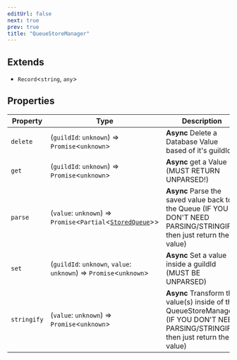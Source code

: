 ```yaml
---
editUrl: false
next: true
prev: true
title: "QueueStoreManager"
---
```


## Extends

- `Record`\<`string`, `any`\>

## Properties

| Property | Type | Description | Defined in |
| ------ | ------ | ------ | ------ |
| `delete` | (`guildId`: `unknown`) => `Promise`\<`unknown`\> | **Async** Delete a Database Value based of it's guildId | [src/structures/Types/Queue.ts:15](https://github.com/appujet/lavalink-client/blob/4880e032861893b27e80b7c2d6c36639afbb3479/src/structures/Types/Queue.ts#L15) |
| `get` | (`guildId`: `unknown`) => `Promise`\<`unknown`\> | **Async** get a Value (MUST RETURN UNPARSED!) | [src/structures/Types/Queue.ts:11](https://github.com/appujet/lavalink-client/blob/4880e032861893b27e80b7c2d6c36639afbb3479/src/structures/Types/Queue.ts#L11) |
| `parse` | (`value`: `unknown`) => `Promise`\<`Partial`\<[`StoredQueue`](/api/interfaces/storedqueue/)\>\> | **Async** Parse the saved value back to the Queue (IF YOU DON'T NEED PARSING/STRINGIFY, then just return the value) | [src/structures/Types/Queue.ts:19](https://github.com/appujet/lavalink-client/blob/4880e032861893b27e80b7c2d6c36639afbb3479/src/structures/Types/Queue.ts#L19) |
| `set` | (`guildId`: `unknown`, `value`: `unknown`) => `Promise`\<`unknown`\> | **Async** Set a value inside a guildId (MUST BE UNPARSED) | [src/structures/Types/Queue.ts:13](https://github.com/appujet/lavalink-client/blob/4880e032861893b27e80b7c2d6c36639afbb3479/src/structures/Types/Queue.ts#L13) |
| `stringify` | (`value`: `unknown`) => `Promise`\<`unknown`\> | **Async** Transform the value(s) inside of the QueueStoreManager (IF YOU DON'T NEED PARSING/STRINGIFY, then just return the value) | [src/structures/Types/Queue.ts:17](https://github.com/appujet/lavalink-client/blob/4880e032861893b27e80b7c2d6c36639afbb3479/src/structures/Types/Queue.ts#L17) |

